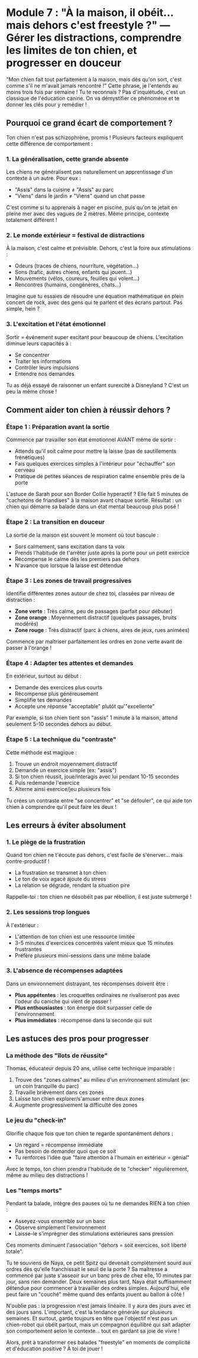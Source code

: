 # Module 7 : "À la maison, il obéit... mais dehors c'est freestyle ?" — Gérer les distractions, comprendre les limites de ton chien, et progresser en douceur

"Mon chien fait tout parfaitement à la maison, mais dès qu'on sort, c'est comme s'il ne m'avait jamais rencontré !" Cette phrase, je l'entends au moins trois fois par semaine ! Tu te reconnais ? Pas d'inquiétude, c'est un classique de l'éducation canine. On va démystifier ce phénomène et te donner les clés pour y remédier !

## Pourquoi ce grand écart de comportement ?

Ton chien n'est pas schizophrène, promis ! Plusieurs facteurs expliquent cette différence de comportement :

### 1. La généralisation, cette grande absente

Les chiens ne généralisent pas naturellement un apprentissage d'un contexte à un autre. Pour eux :
- "Assis" dans la cuisine ≠ "Assis" au parc
- "Viens" dans le jardin ≠ "Viens" quand un chat passe

C'est comme si tu apprenais à nager en piscine, puis qu'on te jetait en pleine mer avec des vagues de 2 mètres. Même principe, contexte totalement différent !

### 2. Le monde extérieur = festival de distractions

À la maison, c'est calme et prévisible. Dehors, c'est la foire aux stimulations :
- Odeurs (traces de chiens, nourriture, végétation...)
- Sons (trafic, autres chiens, enfants qui jouent...)
- Mouvements (vélos, coureurs, feuilles qui volent...)
- Rencontres (humains, congénères, chats...)

Imagine que tu essaies de résoudre une équation mathématique en plein concert de rock, avec des gens qui te parlent et des écrans partout. Pas simple, hein ?

### 3. L'excitation et l'état émotionnel

Sortir = événement super excitant pour beaucoup de chiens. L'excitation diminue leurs capacités à :
- Se concentrer
- Traiter les informations
- Contrôler leurs impulsions
- Entendre nos demandes

Tu as déjà essayé de raisonner un enfant surexcité à Disneyland ? C'est un peu la même chose !

## Comment aider ton chien à réussir dehors ?

### Étape 1 : Préparation avant la sortie

Commence par travailler son état émotionnel AVANT même de sortir :
- Attends qu'il soit calme pour mettre la laisse (pas de sautillements frénétiques)
- Fais quelques exercices simples à l'intérieur pour "échauffer" son cerveau
- Pratique de petites séances de respiration calme ensemble près de la porte

L'astuce de Sarah pour son Border Collie hyperactif ? Elle fait 5 minutes de "cachetons de friandises" à la maison avant chaque sortie. Résultat : un chien qui démarre sa balade dans un état mental beaucoup plus posé !

### Étape 2 : La transition en douceur

La sortie de la maison est souvent le moment où tout bascule :
- Sors calmement, sans excitation dans ta voix
- Prends l'habitude de t'arrêter juste après la porte pour un petit exercice
- Récompense le calme dès les premiers pas dehors
- N'avance que lorsque la laisse est détendue

### Étape 3 : Les zones de travail progressives

Identifie différentes zones autour de chez toi, classées par niveau de distraction :
- **Zone verte** : Très calme, peu de passages (parfait pour débuter)
- **Zone orange** : Moyennement distractif (quelques passages, bruits modérés)
- **Zone rouge** : Très distractif (parc à chiens, aires de jeux, rues animées)

Commence par maîtriser parfaitement les ordres en zone verte avant de passer à l'orange !

### Étape 4 : Adapter tes attentes et demandes

En extérieur, surtout au début :
- Demande des exercices plus courts
- Récompense plus généreusement
- Simplifie tes demandes
- Accepte une réponse "acceptable" plutôt qu'"excellente"

Par exemple, si ton chien tient son "assis" 1 minute à la maison, attend seulement 5-10 secondes dehors au début.

### Étape 5 : La technique du "contraste"

Cette méthode est magique :
1. Trouve un endroit moyennement distractif
2. Demande un exercice simple (ex: "assis")
3. Si ton chien réussit, joue/interagis avec lui pendant 10-15 secondes
4. Puis redemande l'exercice
5. Alterne ainsi exercice/jeu plusieurs fois

Tu crées un contraste entre "se concentrer" et "se défouler", ce qui aide ton chien à comprendre qu'il peut faire les deux !

## Les erreurs à éviter absolument

### 1. Le piège de la frustration

Quand ton chien ne t'écoute pas dehors, c'est facile de s'énerver... mais contre-productif !
- La frustration se transmet à ton chien
- Le ton de voix agacé ajoute du stress
- La relation se dégrade, rendant la situation pire

Rappelle-toi : ton chien ne désobéit pas par rébellion, il est juste submergé !

### 2. Les sessions trop longues

À l'extérieur :
- L'attention de ton chien est une ressource limitée
- 3-5 minutes d'exercices concentrés valent mieux que 15 minutes frustrantes
- Préfère plusieurs mini-sessions dans une même balade

### 3. L'absence de récompenses adaptées

Dans un environnement distrayant, tes récompenses doivent être :
- **Plus appétentes** : les croquettes ordinaires ne rivaliseront pas avec l'odeur du caniche qui vient de passer !
- **Plus enthousiastes** : ton énergie doit surpasser celle de l'environnement
- **Plus immédiates** : récompense dans la seconde qui suit

## Les astuces des pros pour progresser

### La méthode des "îlots de réussite"

Thomas, éducateur depuis 20 ans, utilise cette technique imparable :
1. Trouve des "zones calmes" au milieu d'un environnement stimulant (ex: un coin tranquille du parc)
2. Travaille brièvement dans ces zones
3. Laisse ton chien explorer/s'amuser entre deux zones
4. Augmente progressivement la difficulté des zones

### Le jeu du "check-in"

Glorifie chaque fois que ton chien te regarde spontanément dehors :
- Un regard = récompense immédiate
- Pas besoin de demander quoi que ce soit
- Tu renforces l'idée que "faire attention à l'humain en extérieur = génial"

Avec le temps, ton chien prendra l'habitude de te "checker" régulièrement, même au milieu des distractions !

### Les "temps morts"

Pendant ta balade, intègre des pauses où tu ne demandes RIEN à ton chien :
- Asseyez-vous ensemble sur un banc
- Observe simplement l'environnement
- Laisse-le s'imprégner des stimulations extérieures sans pression

Ces moments diminuent l'association "dehors = soit exercices, soit liberté totale".

Tu te souviens de Naya, ce petit Spitz qui devenait complètement sourd aux ordres dès qu'elle franchissait le seuil de la porte ? Sa maîtresse a commencé par juste s'asseoir sur un banc près de chez elle, 10 minutes par jour, sans rien demander. Deux semaines plus tard, Naya était suffisamment détendue pour commencer à travailler des ordres simples. Aujourd'hui, elle peut faire un "couché" même quand des enfants jouent au ballon à côté !

N'oublie pas : la progression n'est jamais linéaire. Il y aura des jours avec et des jours sans. L'important, c'est la tendance générale sur plusieurs semaines. Et surtout, garde toujours en tête que l'objectif n'est pas un chien-robot qui obéit partout, mais un compagnon équilibré qui sait adapter son comportement selon le contexte... tout en gardant sa joie de vivre !

Alors, prêt à transformer ces balades "freestyle" en moments de complicité et d'éducation positive ? À toi de jouer ! 